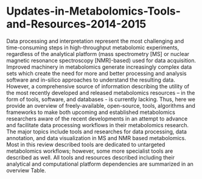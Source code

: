 # Updates-in-Metabolomics-Tools-and-Resources-2014-2015
Data processing and interpretation represent the most challenging and time-consuming steps in high-throughput metabolomic experiments, regardless of the analytical platform (mass spectrometry [MS] or nuclear magnetic resonance spectroscopy [NMR]-based) used for data acquisition. Improved machinery in metabolomics generate increasingly complex data sets which create the need for more and better processing and analysis software and in-silico approaches to understand the resulting data. However, a comprehensive source of information describing the utility of the most recently developed and released metabolomics resources – in the form of tools, software, and databases - is currently lacking. Thus, here we provide an overview of freely-available, open-source, tools, algorithms and frameworks to make both upcoming and established metabolomics researchers aware of the recent developments in an attempt to advance and facilitate data processing workflows in their metabolomics research. The major topics include tools and researches for data processing, data annotation, and data visualization in MS and NMR based metabolomics. Most in this review described tools are dedicated to untargeted metabolomics workflows; however, some more specialist tools are described as well. All tools and resources described including their analytical and computational platform dependencies are summarized in an overview Table.
